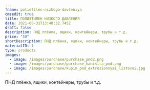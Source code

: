 ```yaml
---
fname: polietilen-nizkogo-davleniya
cmsedit: true
title: ПОЛИЭТИЛЕН НИЗКОГО ДАВЛЕНИЯ
date: 2021-08-31T13:40:32.745Z
draft: false
description: ПНД плёнка, ящики, контейнеры, трубы и т.д.
price: "50"
shortDescription: ПНД плёнка, ящики, контейнеры, трубы и т.д.
materialID: 1
type: products
images:
  - image: /images/purchase/purchase_pnd2.png
  - image: /images/purchase/purchase_kanistra_pnd.png
  - image: /images/purchase/kupim_pnd_extruzionnyai_listovoi.jpg
---
```

ПНД плёнка, ящики, контейнеры, трубы и т.д.